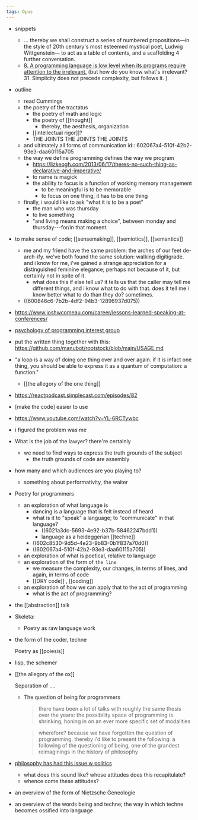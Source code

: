 ```yaml
---
tags: Opus
---
```


- snippets
	- ... thereby we shall construct a series of numbered propositions—in the style of 20th century's most esteemed mystical poet, Ludwig Wittgenstein— to act as a table of contents, and a scaffolding 4 further conversation.
	- [8. A programming language is low level when its programs require attention to the irrelevant.](http://www.cs.yale.edu/homes/perlis-alan/quotes.html)
	  (but how do you know what's irrelevant? 31. Simplicity does not precede complexity, but follows it. )
- outline
	- read Cummings
	- the poetry of the tractatus
		- the poetry of math and logic
		- the poetry of [[thought]]
			- thereby, the aesthesis, organization
		- [[intellectual rigor]]?
		- THE JOINTS THE JOINTS THE JOINTS
	- and ultimately all forms of communication
	  id:: 602067a4-510f-42b2-93e3-daa60115a705
	- the way we define programming defines the way we program
		- https://lizkeogh.com/2013/06/17/theres-no-such-thing-as-declarative-and-imperative/
		- to name is magick
		- the ability to focus is a function of working memory management
			- to be meaningful is to be memorable
			- to focus on one thing, it has to be one thing
	- finally, i would like to ask "what it is to be a poet"
		- the man who was thursday
		- to live something
		- "and living means making a choice", between monday and thursday---for/in that moment.
- to make sense of code; [[sensemaking]], [[semiotics]], [[semantics]]
	- me and my friend have the same problem: the arches of our feet de-arch-ify. we've both found the same solution: walking digitigrade. and i know for me, i've gained a strange appreciation for a distinguished feminine elegance; perhaps not because of it, but certainly not in spite of it.
		- what does this if else tell us? it tells us that the caller may tell me different things, and i know what to do with that. does it tell me i know better what to do than they do? sometimes.
	- ((600846c6-7b2b-4df2-94b3-12896937d075))
- https://www.joshwcomeau.com/career/lessons-learned-speaking-at-conferences/
- [psychology of programming interest group](https://www.ppig.org/papers/)
- put the written thing together with this: https://github.com/manubot/rootstock/blob/main/USAGE.md
- "a loop is a way of doing one thing over and over again. if it is infact one thing, you should be able to express it as a quantum of computation: a function."
	- [[the allegory of the one thing]]
- https://reactpodcast.simplecast.com/episodes/82
- [make the code] easier to use
- https://www.youtube.com/watch?v=YL-6RCTywbc
- i figured the problem was me
- What is the job of the lawyer? there're certainly
	- we need to find ways to express the truth grounds of the subject
		- the truth grounds of code are assembly
- how many and which audiences are you playing to?
	- something about performativity, the waiter
- Poetry for programmers
	- an exploration of what language is
		- dancing is a language that is felt instead of heard
		- what is it to "speak" a language; to "communicate" in that language?
			- ((6021a3dc-5693-4e92-b37b-58462247bdd1))
			- language as a heideggerian [[techne]]
		- ((602c8530-9d5d-4e23-9b83-0b1f837a70d0))
		- ((602067a4-510f-42b2-93e3-daa60115a705))
	- an exploration of what is poetical, relative to language
	- an exploration of the form of `the line`
		- we measure the complexity, our changes, in terms of lines,
		  and again, in terms of code
		- [[DRY code]] , [[coding]]
	- an exploration of how we can apply that to the act of programming
		- what is the act of programming?
- the [[abstraction]] talk
- Skeleta:
	- Poetry as raw language work
- the form of the coder, techne
  
  Poetry as [[poiesis]]
- lisp, the schemer
- [[the allegory of the ox]]
  
  Separation of ....
	- The question of being for programmers
	  > there have been a lot of talks with roughly the same thesis over the years: the possibility space of programming is shrinking, honing in on an ever more specific set of modalities
	  
	  > wherefore? because we have forgotten the question of programming. thereby i'd like to present the following: a following of the questioning of being, one of the grandest reimaginings in the history of philosophy
- [philosophy has had this issue w politics](https://aeon.co/videos/whats-essential-is-i-must-understand-a-rare-candid-interview-with-hannah-arendt)
	- what does this sound like? whose attitudes does this recapitulate?
	- whence come these attitudes?
- an overview of the form of Nietzsche Geneologie
- an overview of the words being and techne; the way in which techne becomes ossified into language